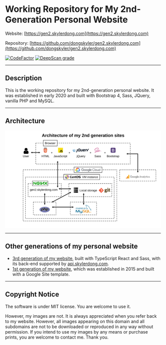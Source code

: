 # Working Repository for My 2nd-Generation Personal Website

Website: [https://gen2.skylerdong.com](https://gen2.skylerdong.com)

Repository: [https://github.com/dongskyler/gen2.skylerdong.com](https://github.com/dongskyler/gen2.skylerdong.com)

[![CodeFactor](https://www.codefactor.io/repository/github/dongskyler/gen2.skylerdong.com/badge)](https://www.codefactor.io/repository/github/dongskyler/gen2.skylerdong.com)
[![DeepScan grade](https://deepscan.io/api/teams/9441/projects/12304/branches/188578/badge/grade.svg)](https://deepscan.io/dashboard#view=project&tid=9441&pid=12304&bid=188578)

***

## Description

This is the working repository for my 2nd-generation personal website. It was established in early 2020 and built with Bootstrap 4, Sass, JQuery, vanilla PHP and MySQL.

***

## Architecture

![Architecture](./doc/architecture_gen2.svg)

***

## Other generations of my personal website

- [3rd generation of my website](https://skylerdong.com), built with TypeScript React and Sass, with its back-end supported by [api.skylerdong.com](api.skylerdong.com).
- [1st generation of my website](https://gen1.skylerdong.com/), which was established in 2015 and built with a Google Site template.

***

## Copyright Notice

The software is under MIT license. You are welcome to use it.

However, my images are not. It is always appreciated when you refer back to my website. However, all images appearing on this domain and all subdomains are not to be downloaded or reproduced in any way without permission. If you intend to use my images by any means or purchase prints, you are welcome to contact me. Thank you.
